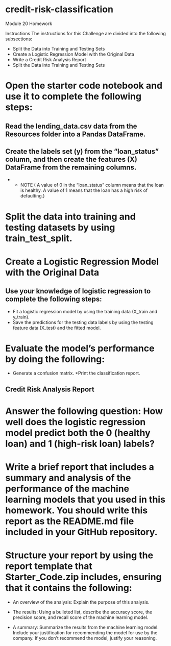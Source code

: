 # credit-risk-classification
Module 20 Homework


Instructions
The instructions for this Challenge are divided into the following subsections:

* Split the Data into Training and Testing Sets
* Create a Logistic Regression Model with the Original Data
* Write a Credit Risk Analysis Report
* Split the Data into Training and Testing Sets

# Open the starter code notebook and use it to complete the following steps:
 ## Read the lending_data.csv data from the Resources folder into a Pandas DataFrame.

  ## Create the labels set (y) from the “loan_status” column, and then create the features (X) DataFrame from the remaining columns.

* * NOTE
( A value of 0 in the “loan_status” column means that the loan is healthy. A value of 1 means that the loan has a high risk of defaulting.)

# Split the data into training and testing datasets by using train_test_split.

# Create a Logistic Regression Model with the Original Data
   ## Use your knowledge of logistic regression to complete the following steps:

  * Fit a logistic regression model by using the training data (X_train and y_train).
  * Save the predictions for the testing data labels by using the testing feature data (X_test) and the fitted model.

# Evaluate the model’s performance by doing the following:
  * Generate a confusion matrix.
  *Print the classification report.


## Credit Risk Analysis Report
# Answer the following question: How well does the logistic regression model predict both the 0 (healthy loan) and 1 (high-risk loan) labels?

# Write a brief report that includes a summary and analysis of the performance of the machine learning models that you used in this homework. You should write this report as the README.md file included in your GitHub repository.

# Structure your report by using the report template that Starter_Code.zip includes, ensuring that it contains the following:

  * An overview of the analysis: Explain the purpose of this analysis.

  * The results: Using a bulleted list, describe the accuracy score, the precision score, and recall score of the machine learning model.

  * A summary: Summarize the results from the machine learning model. Include your justification for recommending the model for use by the company. If you don’t recommend the model, justify your reasoning.
